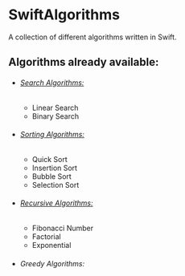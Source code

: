 # SwiftAlgorithms
A collection of different algorithms written in Swift.



## Algorithms already available:

- ###### [Search Algorithms:](https://github.com/DavidRFerreira/SwiftAlgorithms/tree/master/searchAlgorithms)
  - Linear Search
  - Binary Search

- ###### [Sorting Algorithms:](https://github.com/DavidRFerreira/SwiftAlgorithms/tree/master/sortingAlgorithms)
  - Quick Sort
  - Insertion Sort
  - Bubble Sort
  - Selection Sort
  
- ###### [Recursive Algorithms:](https://github.com/DavidRFerreira/SwiftAlgorithms/tree/master/recursiveAlgorithms)
  - Fibonacci Number
  - Factorial
  - Exponential
  
- ###### Greedy Algorithms:

